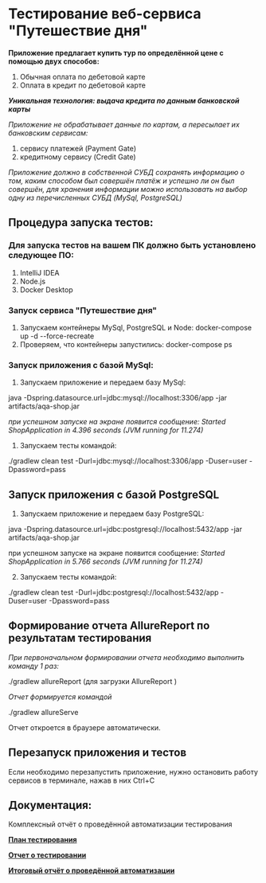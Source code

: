 # Тестирование веб-сервиса "Путешествие дня"
**Приложение предлагает купить тур по определённой цене с помощью двух способов:**

1. Обычная оплата по дебетовой карте
1. Оплата в кредит по дебетовой карте

**_Уникальная технология: выдача кредита по данным банковской карты_**

*Приложение не обрабатывает данные по картам, а пересылает их банковским сервисам:*
1. сервису платежей (Payment Gate)
1. кредитному сервису (Credit Gate)

_Приложение должно в собственной СУБД сохранять информацию о том, каким способом был совершён платёж и успешно ли он был совершён,
для хранения информации можно использовать на выбор одну из перечисленных СУБД (MySql, PostgreSQL)_

## Процедура запуска тестов:

### Для запуска тестов на вашем ПК должно быть установлено следующее ПО:
1. IntelliJ IDEA 
2. Node.js
3. Docker Desktop

### Запуск сервиса "Путешествие дня"
1. Запускаем контейнеры MySql, PostgreSQL и Node:  docker-compose up -d --force-recreate
1. Проверяем, что контейнеры запустились: docker-compose ps

### Запуск приложения с базой MySql:
1. Запускаем приложение и передаем базу MySql:

java -Dspring.datasource.url=jdbc:mysql://localhost:3306/app -jar artifacts/aqa-shop.jar

_при успешном запуске на экране появится сообщение: Started ShopApplication in 4.396 seconds (JVM running for 11.274)_

1. Запускаем тесты командой:

./gradlew clean test -Durl=jdbc:mysql://localhost:3306/app -Duser=user -Dpassword=pass 

## Запуск приложения с базой PostgreSQL
1. Запускаем приложение и передаем базу PostgreSQL: 

java -Dspring.datasource.url=jdbc:postgresql://localhost:5432/app -jar artifacts/aqa-shop.jar

при успешном запуске на экране появится сообщение: _Started ShopApplication in 5.766 seconds (JVM running for 11.274)_

2. Запускаем тесты командой:

./gradlew clean test -Durl=jdbc:postgresql://localhost:5432/app -Duser=user -Dpassword=pass 


## Формирование отчета AllureReport по результатам тестирования
_При первоначальном формировании отчета необходимо выполнить команду 1 раз:_

./gradlew allureReport (для загрузки AllureReport )

_Отчет формируется командой_ 

./gradlew allureServe

Отчет откроется в браузере автоматически.

## Перезапуск приложения и тестов

Если необходимо перезапустить приложение, нужно остановить работу сервисов в терминале, нажав в них Ctrl+С

## Документация: 

Комплексный отчёт о проведённой автоматизации тестирования

**[План тестирования]( https://github.com/vm3dnis/Diplom-final/blob/main/report/Plan.md "План тестирования")**

**[Отчет о тестировании]( https://github.com/vm3dnis/Diplom-final/blob/main/report/Report.md "Отчет о тестировании")**

**[Итоговый отчёт о проведённой автоматизации]( https://github.com/vm3dnis/Diplom-final/blob/main/report/Summary.md "Итоговый отчёт о проведённой автоматизации")**
